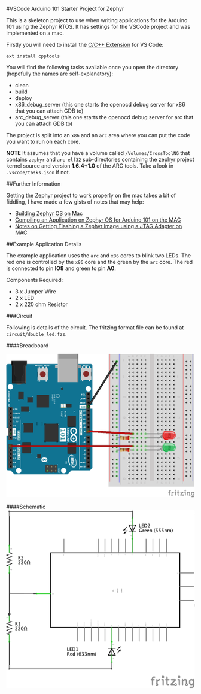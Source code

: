 #VSCode Arduino 101 Starter Project for Zephyr

This is a skeleton project to use when writing applications for the Arduino 101 using the Zephyr RTOS.  It has settings for the VSCode project and was implemented on a mac.

Firstly you will need to install the [C/C++ Extension](https://marketplace.visualstudio.com/items?itemName=ms-vscode.cpptools) for VS Code:

    ext install cpptools

You will find the following tasks available once you open the directory (hopefully the names are self-explanatory):
- clean
- build
- deploy
- x86_debug_server (this one starts the openocd debug server for x86 that you can attach GDB to)
- arc_debug_server (this one starts the openocd debug server for arc that you can attach GDB to)

The project is split into an `x86` and an `arc` area where you can put the code you want to run on each core.

**NOTE** It assumes that you have a volume called `/Volumes/CrossToolNG` that contains `zephyr` and `arc-elf32` sub-directories containing the zephyr project kernel source and version **1.6.4+1.0** of the ARC tools.  Take a look in `.vscode/tasks.json` if not.

##Further Information

Getting the Zephyr project to work properly on the mac takes a bit of fiddling, I have made a few gists of notes that may help:

- [Building Zephyr OS on Mac](https://gist.github.com/kmp1/9d6068766b1bd841494cad3ab1128622)
- [Compiling an Application on Zephyr OS for Arduino 101 on the MAC](https://gist.github.com/kmp1/60247d08d4c9c235439872c7bfce2ab4)
- [Notes on Getting Flashing a Zephyr Image using a JTAG Adapter on MAC](https://gist.github.com/kmp1/7fc987aebb11e73cab433264e0ed8123)

##Example Application Details

The example application uses the `arc` and `x86` cores to blink two LEDs.  The red one is controlled by the `x86` core and the green by the `arc` core.  The red is connected to pin **IO8** and green to pin **A0**.

Components Required:

- 3 x Jumper Wire
- 2 x LED
- 2 x 220 ohm Resistor

###Circuit

Following is details of the circuit.  The fritzing format file can be found at `circuit/double_led.fzz`.

####Breadboard

![Double LED Circuit Breadboard](circuit/double_led_breadboard.png)

####Schematic
![Double LED Circuit Schematic](circuit/double_led_schematic.png)